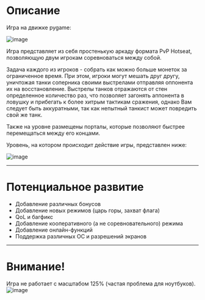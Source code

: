 # Описание
Игра на движке pygame:

![image](https://github.com/user-attachments/assets/8870f74e-bd63-43f2-9c66-50b7fbc85588)


Игра представляет из себя простенькую аркаду формата PvP Hotseat, позволяющую двум игрокам соревноваться между собой.

Задача каждого из игроков - собрать как можно больше монеток за ограниченное время. При этом, игроки могут мешать друг другу, уничтожая танки соперника своими выстрелами отправляя оппонента их на восстановление.
Выстрелы танков отражаются от стен определенное количество раз, что позволяет загонять аппонента в ловушку и прибегать к более хитрым тактикам сражения, однако Вам следует быть аккуратными, так как непытный танкист может повредить свой же танк.

Также на уровне размещены порталы, которые позволяют быстрее перемещаться между его концами.

Уровень, на котором происходит действие игры, представлен ниже:

![image](https://github.com/user-attachments/assets/008e69d8-ae93-4eab-bee2-0193e89d75a7)

***
# Потенциальное развитие
* Добавление различных бонусов
* Добавление новых режимов (царь горы, захват флага)
* QoL и багфикс
* Добавление кооперативного (а не соревновательного) режима
* Добавление онлайн-функций
* Поддержка различных ОС и разрешений экранов
  
***
# Внимание!
Игра не работает с масштабом 125% (частая проблема для ноутбуков).
![image](https://github.com/user-attachments/assets/409b5437-8143-46f2-98e3-cc049b1e1fe0)
